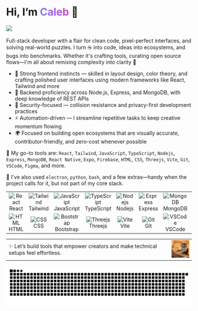 <h1> Hi, I’m <span style="background: linear-gradient(45deg, #6e96fa, #a856f7, #e549a2); background-clip: text; color: transparent; font-weight: 700;">Caleb</span> 👋</h1>

<img src="https://readme-typing-svg.demolab.com?font=sans-serif&size=14&height=20&pause=1000&color=dodgerblue&lines=Full+Stack+Developer;UI/UX+Designer;MERN+Stack+Developer" />

Full-stack developer with a flair for clean code, pixel-perfect interfaces, and solving real-world puzzles. I turn ☕ into code, ideas into ecosystems, and bugs into benchmarks. Whether it's crafting tools, curating open source flows—I'm all about remixing complexity into clarity 🚀

- 🎨 Strong frontend instincts — skilled in layout design, color theory, and crafting polished user interfaces using modern frameworks like React, Tailwind and more
- 🔧 Backend proficiency across Node.js, Express, and MongoDB, with deep knowledge of REST APIs
- 🔐 Security-focused — collision resistance and privacy-first development practices
- ⚡ Automation-driven — I streamline repetitive tasks to keep creative momentum flowing
- 🌍 Focused on building open ecosystems that are visually accurate, contributor-friendly, and zero-cost whenever possible

🚀 My go-to tools are: `React`, `Tailwind`, `JavaScript`, `TypeScript`, `Nodejs`, `Express`, `MongoDB`, `React Native`, `Expo`, `Firebase`, `HTML`, `CSS`, `Threejs`, `Vite`, `Git`, `VSCode`, `Figma`, and more.

🧪 I've also used `electron`, `python`, `bash`, and a few extras—handy when the project calls for it, but not part of my core stack.

<table align="center">
  <tr>
    <td align="center" width="96">
      <img
        src="https://skillicons.dev/icons?i=react"
        width="48"
        height="48"
        alt="React"
      />
      <br />React
    </td>
    <td align="center" width="96">
      <img
        src="https://skillicons.dev/icons?i=tailwind"
        width="48"
        height="48"
        alt="Tailwind"
      />
      <br />Tailwind
    </td>
    <td align="center" width="96">
      <img
        src="https://skillicons.dev/icons?i=javascript"
        width="48"
        height="48"
        alt="JavaScript"
      />
      <br />JavaScript
    </td>
    <td align="center" width="96">
      <img
        src="https://skillicons.dev/icons?i=typescript"
        width="48"
        height="48"
        alt="TypeScript"
      />
      <br />TypeScript
    </td>
    <td align="center" width="96">
      <img
        src="https://skillicons.dev/icons?i=nodejs"
        width="48"
        height="48"
        alt="Nodejs"
      />
      <br />Nodejs
    </td>
    <td align="center" width="96">
      <img
        src="https://skillicons.dev/icons?i=express"
        width="48"
        height="48"
        alt="Express"
      />
      <br />Express
    </td>
    <td align="center" width="96">
      <img
        src="https://skillicons.dev/icons?i=mongo"
        width="48"
        height="48"
        alt="MongoDB"
      />
      <br />MongoDB
    </td>
    <td align="center" width="96">
      <img
        src="https://skillicons.dev/icons?i=firebase"
        width="48"
        height="48"
        alt="Firebase"
      />
      <br />Firebase
    </td>
  </tr>
  <tr>
    <td align="center" width="96">
      <img
        src="https://skillicons.dev/icons?i=html"
        width="48"
        height="48"
        alt="HTML"
      />
      <br />HTML
    </td>
    <td align="center" width="96">
      <img
        src="https://skillicons.dev/icons?i=css"
        width="48"
        height="48"
        alt="CSS"
      />
      <br />CSS
    </td>
    <td align="center" width="96">
      <img
        src="https://skillicons.dev/icons?i=bootstrap"
        width="48"
        height="48"
        alt="Bootstrap"
      />
      <br />Bootstrap
    </td>
    <td align="center" width="96">
      <img
        src="https://skillicons.dev/icons?i=threejs"
        width="48"
        height="48"
        alt="Threejs"
      />
      <br />Threejs
    </td>
    <td align="center" width="96">
      <img
        src="https://skillicons.dev/icons?i=vite"
        width="48"
        height="48"
        alt="Vite"
      />
      <br />Vite
    </td>
    <td align="center" width="96">
      <img
        src="https://skillicons.dev/icons?i=git"
        width="48"
        height="48"
        alt="Git"
      />
      <br />Git
    </td>
    <td align="center" width="96">
      <img
        src="https://skillicons.dev/icons?i=vscode"
        width="48"
        height="48"
        alt="VSCode"
      />
      <br />VSCode
    </td>
    <td align="center" width="96">
      <img
        src="https://skillicons.dev/icons?i=figma"
        width="48"
        height="48"
        alt="Figma"
      />
      <br />Figma
    </td>
  </tr>
</table>

<table align="center">
  <tr>
    <td>✨ Let’s build tools that empower creators and make technical setups feel effortless.</td>
    <td><img src="./cat-typing.gif" alt="coding" /></td>
  </tr>
</table>

<div align="center">
 <picture>
  <source media="(prefers-color-scheme: dark)" srcset="https://github.com/Vaibhav2002/Vaibhav2002/blob/output/github-contribution-grid-snake-dark.svg" />
  <source media="(prefers-color-scheme: light)" srcset="https://github.com/Vaibhav2002/Vaibhav2002/blob/output/github-contribution-grid-snake.svg" />
  <img alt="github-snake" src="https://github.com/Vaibhav2002/Vaibhav2002/blob/output/github-contribution-grid-snake.svg" />
</picture>
</div>
